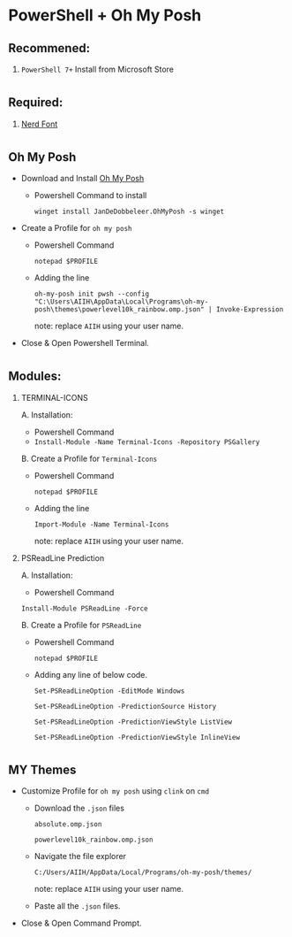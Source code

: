 # PowerShell + Oh My Posh

## Recommened:
01. `PowerShell 7+` Install from Microsoft Store
#

## Required:
01. [Nerd Font](https://www.nerdfonts.com/)
#

##  Oh My Posh

- Download and Install [Oh My Posh](https://ohmyposh.dev/)

    - Powershell Command to install 
    
        `winget install JanDeDobbeleer.OhMyPosh -s winget`

- Create a Profile for `oh my posh`

    - Powershell Command

        `notepad $PROFILE`
    - Adding the line 

        `oh-my-posh init pwsh --config "C:\Users\AIIH\AppData\Local\Programs\oh-my-posh\themes\powerlevel10k_rainbow.omp.json" | Invoke-Expression`
        
        note: replace `AIIH` using your user name.

- Close & Open Powershell Terminal.
#
## Modules:
01. TERMINAL-ICONS

	A. Installation:
	- Powershell Command
	* `Install-Module -Name Terminal-Icons -Repository PSGallery`

	B. Create a Profile for `Terminal-Icons`

    - Powershell Command

		`notepad $PROFILE`
    - Adding the line 

        `Import-Module -Name Terminal-Icons`
        
        note: replace `AIIH` using your user name.

02. PSReadLine Prediction

	A. Installation:
	- Powershell Command
	```code
	Install-Module PSReadLine -Force
	```

	B. Create a Profile for `PSReadLine`

    - Powershell Command

		`notepad $PROFILE`
    - Adding any line of below code.

		`Set-PSReadLineOption -EditMode Windows`

		`Set-PSReadLineOption -PredictionSource History`

		`Set-PSReadLineOption -PredictionViewStyle ListView`

		`Set-PSReadLineOption -PredictionViewStyle InlineView`

#

## MY Themes
- Customize Profile for `oh my posh` using `clink` on `cmd`

    - Download the `.json` files

        `absolute.omp.json`

        `powerlevel10k_rainbow.omp.json`

    - Navigate the file explorer

        `C:/Users/AIIH/AppData/Local/Programs/oh-my-posh/themes/`
        
        note: replace `AIIH` using your user name.

    - Paste all the `.json` files.

- Close & Open Command Prompt.

#
